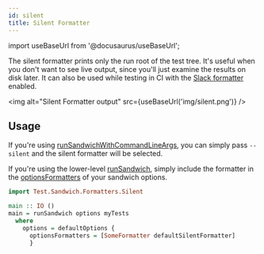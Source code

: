 ```yaml
---
id: silent
title: Silent Formatter
---
```


import useBaseUrl from '@docusaurus/useBaseUrl';

The silent formatter prints only the run root of the test tree. It's useful when you don't want to see live output, since you'll just examine the results on disk later. It can also be used while testing in CI with the [Slack formatter](./slack) enabled.

<img alt="Silent Formatter output" src={useBaseUrl('img/silent.png')} />

## Usage

If you're using [runSandwichWithCommandLineArgs](http://hackage.haskell.org/package/sandwich/docs/Test-Sandwich.html#v:runSandwichWithCommandLineArgs), you can simply pass `--silent` and the silent formatter will be selected.

If you're using the lower-level [runSandwich](http://hackage.haskell.org/package/sandwich0.1.0.3/docs/Test-Sandwich.html#v:runSandwich), simply include the formatter in the [optionsFormatters](http://hackage.haskell.org/package/sandwich/docs/Test-Sandwich-Options.html#v:optionsFormatters) of your sandwich options.

```haskell
import Test.Sandwich.Formatters.Silent

main :: IO ()
main = runSandwich options myTests
  where
    options = defaultOptions {
      optionsFormatters = [SomeFormatter defaultSilentFormatter]
      }
```
